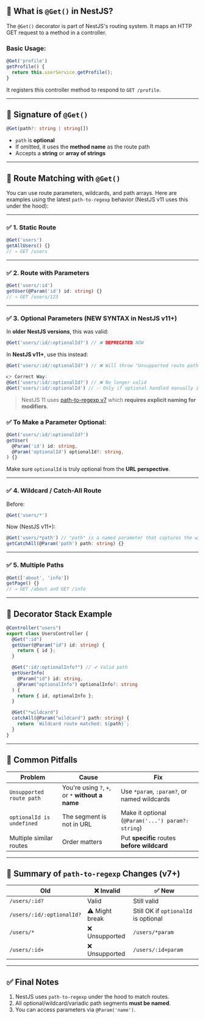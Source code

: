 ## 🔹 What is `@Get()` in NestJS?

The `@Get()` decorator is part of NestJS's routing system. It maps an HTTP GET request to a method in a controller.

### Basic Usage:

```ts
@Get('profile')
getProfile() {
  return this.userService.getProfile();
}
```

It registers this controller method to respond to `GET /profile`.

---

## 🔹 Signature of `@Get()`

```ts
@Get(path?: string | string[])
```

- `path` is **optional**
- If omitted, it uses the **method name** as the route path
- Accepts a **string** or **array of strings**

---

## 🔹 Route Matching with `@Get()`

You can use route parameters, wildcards, and path arrays. Here are examples using the latest `path-to-regexp` behavior (NestJS v11 uses this under the hood):

---

### ✅ 1. Static Route

```ts
@Get('users')
getAllUsers() {}
// → GET /users
```

---

### ✅ 2. Route with Parameters

```ts
@Get('users/:id')
getUser(@Param('id') id: string) {}
// → GET /users/123
```

---

### ✅ 3. Optional Parameters (NEW SYNTAX in NestJS v11+)

In **older NestJS versions**, this was valid:

```ts
@Get('users/:id/:optionalId?') // ❌ DEPRECATED NOW
```

In **NestJS v11+**, use this instead:

```ts
@Get('users/:id/:optionalId?') // ❌ Will throw "Unsupported route path"

👉 Correct Way:
@Get('users/:id/:optionalId?') // ❌ No longer valid
@Get('users/:id/:optionalId') // ✅ Only if optional handled manually in code
```

> NestJS 11 uses [path-to-regexp v7](https://github.com/pillarjs/path-to-regexp) which **requires explicit naming for modifiers**.

### ✅ To Make a Parameter Optional:

```ts
@Get('users/:id/:optionalId?')
getUser(
  @Param('id') id: string,
  @Param('optionalId') optionalId?: string,
) {}
```

Make sure `optionalId` is truly optional from the **URL perspective**.

---

### ✅ 4. Wildcard / Catch-All Route

Before:

```ts
@Get('users/*')
```

Now (NestJS v11+):

```ts
@Get('users/*path') // "path" is a named parameter that captures the wildcard
getCatchAll(@Param('path') path: string) {}
```

---

### ✅ 5. Multiple Paths

```ts
@Get(['about', 'info'])
getPage() {}
// → GET /about and GET /info
```

---

## 🔹 Decorator Stack Example

```ts
@Controller("users")
export class UsersController {
  @Get(":id")
  getUser(@Param("id") id: string) {
    return { id };
  }

  @Get(":id/:optionalInfo?") // ✔ Valid path
  getUserInfo(
    @Param("id") id: string,
    @Param("optionalInfo") optionalInfo?: string
  ) {
    return { id, optionalInfo };
  }

  @Get("*wildcard")
  catchAll(@Param("wildcard") path: string) {
    return `Wildcard route matched: ${path}`;
  }
}
```

---

## 🔹 Common Pitfalls

| Problem                   | Cause                                            | Fix                                               |
| ------------------------- | ------------------------------------------------ | ------------------------------------------------- |
| `Unsupported route path`  | You're using `?`, `+`, or `*` **without a name** | Use `*param`, `:param?`, or named wildcards       |
| `optionalId is undefined` | The segment is not in URL                        | Make it optional (`@Param('...') param?: string`) |
| Multiple similar routes   | Order matters                                    | Put **specific** routes **before wildcard**       |

---

## 🔹 Summary of `path-to-regexp` Changes (v7+)

| Old                       | ❌ Invalid     | ✅ New                               |
| ------------------------- | -------------- | ------------------------------------ |
| `/users/:id?`             | Valid          | Still valid                          |
| `/users/:id/:optionalId?` | ⚠ Might break  | Still OK if `optionalId` is optional |
| `/users/*`                | ❌ Unsupported | `/users/*param`                      |
| `/users/:id+`             | ❌ Unsupported | `/users/:id+param`                   |

---

## ✅ Final Notes

1. NestJS uses `path-to-regexp` under the hood to match routes.
2. All optional/wildcard/variadic path segments **must be named**.
3. You can access parameters via `@Param('name')`.
